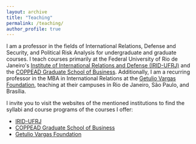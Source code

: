 ```yaml
---
layout: archive
title: "Teaching"
permalink: /teaching/
author_profile: true
---
```


I am a professor in the fields of International Relations, Defense and Security, and Political Risk Analysis for undergraduate and graduate courses. I teach courses primarily at the Federal University of Rio de Janeiro's [Institute of International Relations and Defense (IRID-UFRJ)](https://irid.ufrj.br/) and the [COPPEAD Graduate School of Business](https://www.coppead.ufrj.br/en/). Additionally, I am a recurring professor in the MBA in International Relations at the [Getulio Vargas Foundation](https://portal.fgv.br/en/), teaching at their campuses in Rio de Janeiro, São Paulo, and Brasília.

I invite you to visit the websites of the mentioned institutions to find the syllabi and course programs of the courses I offer: 

- [IRID-UFRJ](https://irid.ufrj.br/)
- [COPPEAD Graduate School of Business](https://www.coppead.ufrj.br/en/)
- [Getulio Vargas Foundation](https://portal.fgv.br/en/)
